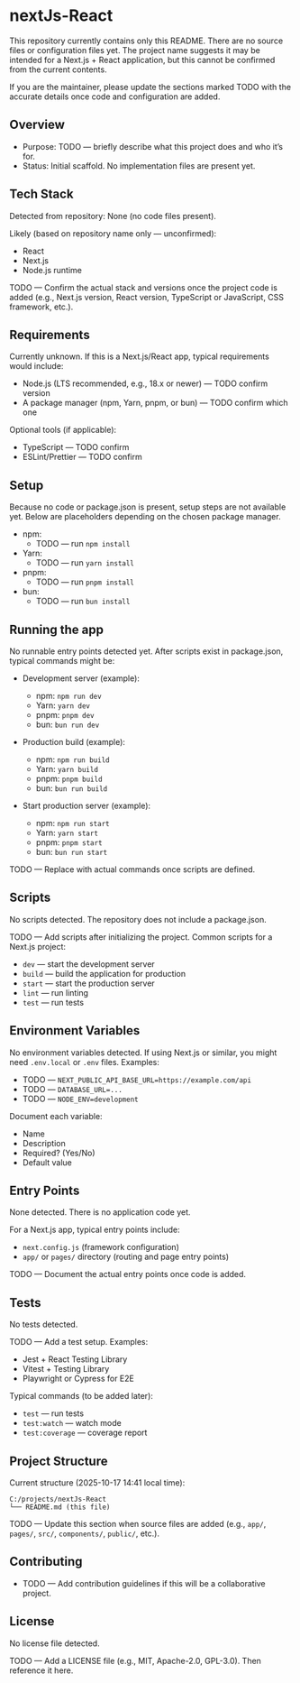 # nextJs-React

This repository currently contains only this README. There are no source files or configuration files yet. The project name suggests it may be intended for a Next.js + React application, but this cannot be confirmed from the current contents.

If you are the maintainer, please update the sections marked TODO with the accurate details once code and configuration are added.

## Overview
- Purpose: TODO — briefly describe what this project does and who it’s for.
- Status: Initial scaffold. No implementation files are present yet.

## Tech Stack
Detected from repository: None (no code files present).

Likely (based on repository name only — unconfirmed):
- React
- Next.js
- Node.js runtime

TODO — Confirm the actual stack and versions once the project code is added (e.g., Next.js version, React version, TypeScript or JavaScript, CSS framework, etc.).

## Requirements
Currently unknown. If this is a Next.js/React app, typical requirements would include:
- Node.js (LTS recommended, e.g., 18.x or newer) — TODO confirm version
- A package manager (npm, Yarn, pnpm, or bun) — TODO confirm which one

Optional tools (if applicable):
- TypeScript — TODO confirm
- ESLint/Prettier — TODO confirm

## Setup
Because no code or package.json is present, setup steps are not available yet. Below are placeholders depending on the chosen package manager.

- npm:
  - TODO — run `npm install`
- Yarn:
  - TODO — run `yarn install`
- pnpm:
  - TODO — run `pnpm install`
- bun:
  - TODO — run `bun install`

## Running the app
No runnable entry points detected yet. After scripts exist in package.json, typical commands might be:

- Development server (example):
  - npm: `npm run dev`
  - Yarn: `yarn dev`
  - pnpm: `pnpm dev`
  - bun: `bun run dev`

- Production build (example):
  - npm: `npm run build`
  - Yarn: `yarn build`
  - pnpm: `pnpm build`
  - bun: `bun run build`

- Start production server (example):
  - npm: `npm run start`
  - Yarn: `yarn start`
  - pnpm: `pnpm start`
  - bun: `bun run start`

TODO — Replace with actual commands once scripts are defined.

## Scripts
No scripts detected. The repository does not include a package.json.

TODO — Add scripts after initializing the project. Common scripts for a Next.js project:
- `dev` — start the development server
- `build` — build the application for production
- `start` — start the production server
- `lint` — run linting
- `test` — run tests

## Environment Variables
No environment variables detected. If using Next.js or similar, you might need `.env.local` or `.env` files. Examples:

- TODO — `NEXT_PUBLIC_API_BASE_URL=https://example.com/api`
- TODO — `DATABASE_URL=...`
- TODO — `NODE_ENV=development`

Document each variable:
- Name
- Description
- Required? (Yes/No)
- Default value

## Entry Points
None detected. There is no application code yet.

For a Next.js app, typical entry points include:
- `next.config.js` (framework configuration)
- `app/` or `pages/` directory (routing and page entry points)

TODO — Document the actual entry points once code is added.

## Tests
No tests detected.

TODO — Add a test setup. Examples:
- Jest + React Testing Library
- Vitest + Testing Library
- Playwright or Cypress for E2E

Typical commands (to be added later):
- `test` — run tests
- `test:watch` — watch mode
- `test:coverage` — coverage report

## Project Structure
Current structure (2025-10-17 14:41 local time):

```
C:/projects/nextJs-React
└── README.md (this file)
```

TODO — Update this section when source files are added (e.g., `app/`, `pages/`, `src/`, `components/`, `public/`, etc.).

## Contributing
- TODO — Add contribution guidelines if this will be a collaborative project.

## License
No license file detected.

TODO — Add a LICENSE file (e.g., MIT, Apache-2.0, GPL-3.0). Then reference it here.
